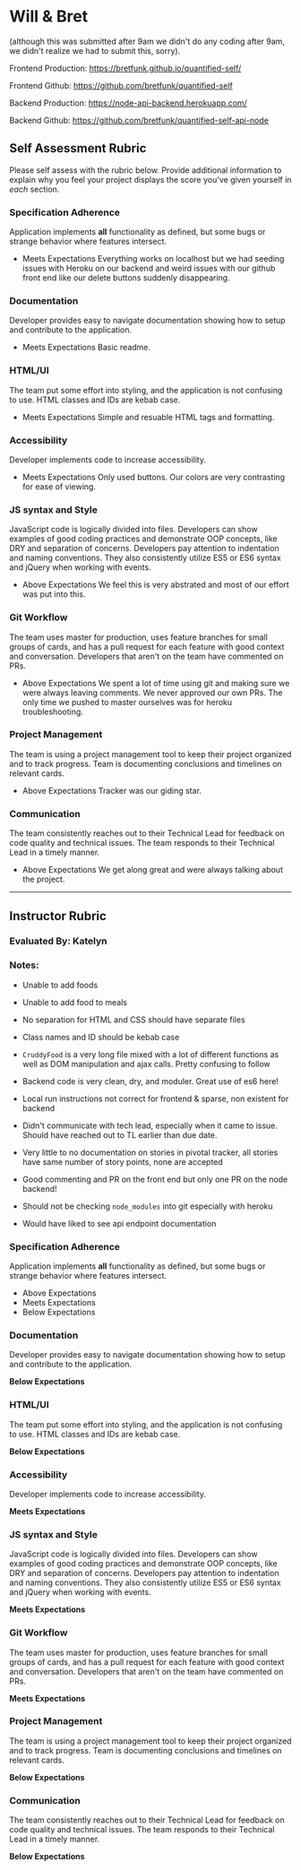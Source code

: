 # Will & Bret
(although this was submitted after 9am we didn't do any coding after 9am, we didn't realize we had to submit this, sorry).  

Frontend Production: https://bretfunk.github.io/quantified-self/

Frontend Github: https://github.com/bretfunk/quantified-self

Backend Production: https://node-api-backend.herokuapp.com/

Backend Github: https://github.com/bretfunk/quantified-self-api-node

## Self Assessment Rubric

Please self assess with the rubric below. Provide additional information to explain why you feel your project displays the score you've given yourself in _each_ section.

### Specification Adherence

Application implements **all** functionality as defined, but some bugs or strange behavior where features intersect.


- Meets Expectations
Everything works on localhost but we had seeding issues with Heroku on our backend and weird issues with our github front end like our delete buttons suddenly disappearing.  

### Documentation

Developer provides easy to navigate documentation showing how to setup and contribute to the application.

- Meets Expectations
Basic readme.

### HTML/UI

The team put some effort into styling, and the application is not confusing to use. HTML classes and IDs are kebab case.

- Meets Expectations
Simple and resuable HTML tags and formatting.  

### Accessibility

Developer implements code to increase accessibility.

- Meets Expectations
Only used buttons.  Our colors are very contrasting for ease of viewing.  

### JS syntax and Style

JavaScript code is logically divided into files. Developers can show examples of good coding practices and demonstrate OOP concepts, like DRY and separation of concerns. Developers pay attention to indentation and naming conventions. They also consistently utilize ES5 or ES6 syntax and jQuery when working with events.

- Above Expectations
We feel this is very abstrated and most of our effort was put into this.  

### Git Workflow

The team uses master for production, uses feature branches for small groups of cards, and has a pull request for each feature with good context and conversation. Developers that aren't on the team have commented on PRs.

- Above Expectations
We spent a lot of time using git and making sure we were always leaving comments.  We never approved our own PRs.  The only time we pushed to master ourselves was for heroku troubleshooting.  

### Project Management

The team is using a project management tool to keep their project organized and to track progress. Team is documenting conclusions and timelines on relevant cards.

- Above Expectations
Tracker was our giding star.  

### Communication

The team consistently reaches out to their Technical Lead for feedback on code quality and technical issues. The team responds to their Technical Lead in a timely manner.

- Above Expectations
We get along great and were always talking about the project.  

-----------

## Instructor Rubric

### Evaluated By: Katelyn

### Notes:

- Unable to add foods
- Unable to add food to meals

- No separation for HTML and CSS should have separate files
- Class names and ID should be kebab case

- `CruddyFood` is a very long file mixed with a lot of different functions as well as DOM manipulation and ajax calls. Pretty confusing to follow

- Backend code is very clean, dry, and moduler. Great use of es6 here!

- Local run instructions not correct for frontend & sparse, non existent for backend

- Didn't communicate with tech lead, especially when it came to issue. Should have reached out to TL earlier than due date.

- Very little to no documentation on stories in pivotal tracker, all stories have same number of story points, none are accepted

- Good commenting and PR on the front end but only one PR on the node backend!

- Should not be checking `node_modules` into git especially with heroku

- Would have liked to see api endpoint documentation


### Specification Adherence

Application implements **all** functionality as defined, but some bugs or strange behavior where features intersect.

- Above Expectations
- Meets Expectations
- Below Expectations

### Documentation

Developer provides easy to navigate documentation showing how to setup and contribute to the application.

**Below Expectations**

### HTML/UI

The team put some effort into styling, and the application is not confusing to use. HTML classes and IDs are kebab case.

**Below Expectations**

### Accessibility

Developer implements code to increase accessibility.

**Meets Expectations**

### JS syntax and Style

JavaScript code is logically divided into files. Developers can show examples of good coding practices and demonstrate OOP concepts, like DRY and separation of concerns. Developers pay attention to indentation and naming conventions. They also consistently utilize ES5 or ES6 syntax and jQuery when working with events.

**Meets Expectations**

### Git Workflow

The team uses master for production, uses feature branches for small groups of cards, and has a pull request for each feature with good context and conversation. Developers that aren't on the team have commented on PRs.

**Meets Expectations**

### Project Management

The team is using a project management tool to keep their project organized and to track progress. Team is documenting conclusions and timelines on relevant cards.

**Below Expectations**

### Communication

The team consistently reaches out to their Technical Lead for feedback on code quality and technical issues. The team responds to their Technical Lead in a timely manner.

**Below Expectations**
